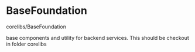 # BaseFoundation

corelibs/BaseFoundation

base components and utility for backend services.
This should be checkout in folder corelibs
